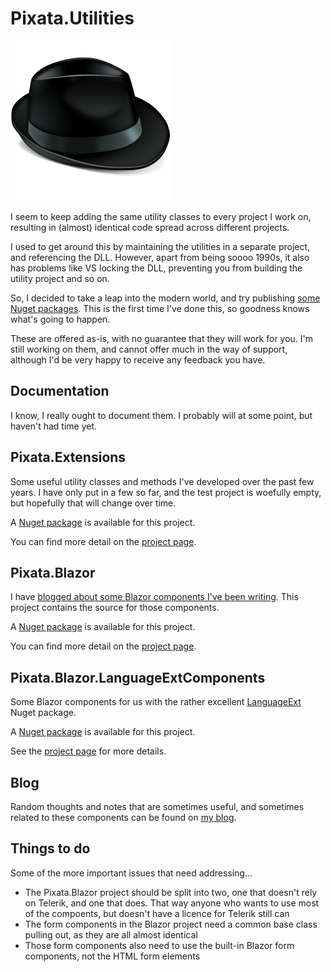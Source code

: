 # Pixata.Utilities

![Pixata](https://github.com/MrYossu/Pixata.Utilities/raw/master/Borsalino.png "Pixata")

I seem to keep adding the same utility classes to every project I work on, resulting in (almost) identical code spread across different projects.

I used to get around this by maintaining the utilities in a separate project, and referencing the DLL. However, apart from being soooo 1990s, it also has problems like VS locking the DLL, preventing you from building the utility project and so on.

So, I decided to take a leap into the modern world, and try publishing [some Nuget packages](https://www.nuget.org/packages?q=pixata). This is the first time I've done this, so goodness knows what's going to happen.

These are offered as-is, with no guarantee that they will work for you. I'm still working on them, and cannot offer much in the way of support, although I'd be very happy to receive any feedback you have.

## Documentation
I know, I really ought to document them. I probably will at some point, but haven't had time yet.

## Pixata.Extensions
Some useful utility classes and methods I've developed over the past few years. I have only put in a few so far, and the test project is woefully empty, but hopefully that will change over time.

A [Nuget package](https://www.nuget.org/packages/Pixata.Extensions/) is available for this project.

You can find more detail on the [project page](https://github.com/MrYossu/Pixata.Utilities/tree/master/Pixata.Extensions).

## Pixata.Blazor
I have [blogged about some Blazor components I've been writing](https://www.pixata.co.uk/tag/blazor/). This project contains the source for those components.

A [Nuget package](https://www.nuget.org/packages/Pixata.Blazor/) is available for this project.

You can find more detail on the [project page](https://github.com/MrYossu/Pixata.Utilities/tree/master/Pixata.Blazor).

## Pixata.Blazor.LanguageExtComponents
Some Blazor components for us with the rather excellent [LanguageExt](https://github.com/louthy/language-ext/) Nuget package.

A [Nuget package](https://www.nuget.org/packages/Pixata.Blazor.LanguageExtComponents/) is available for this project.

See the [project page](https://github.com/MrYossu/Pixata.Utilities/tree/master/Pixata.Blazor.LanguageExtComponents) for more details.

## Blog
Random thoughts and notes that are sometimes useful, and sometimes related to these components can be found on [my blog](https://www.pixata.co.uk/).

## Things to do
Some of the more important issues that need addressing...

* The Pixata.Blazor project should be split into two, one that doesn't rely on Telerik, and one that does. That way anyone who wants to use most of the compoents, but doesn't have a licence for Telerik still can
* The form components in the Blazor project need a common base class pulling out, as they are all almost identical
* Those form components also need to use the built-in Blazor form components, not the HTML form elements
